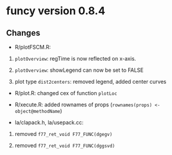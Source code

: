 <!-- NEWS.md is generated from NEWS.Rmd. Please edit that file -->


funcy version 0.8.4
===================

Changes
-------

* R/plotFSCM.R:

1. `plotOverview`: regTime is now reflected on x-axis.

2. `plotOverview`: showLegend can now be set to FALSE

3. plot type `dist2centers`: removed legend, added center
curves


* R/plot.R: changed cex of function `plotLoc`


* R/xecute.R: added rownames of props (`rownames(props) <- object@methodName`)


* la/clapack.h, la/usepack.cc:

1. removed `f77_ret_void F77_FUNC(dgegv)`

2. removed `f77_ret_void F77_FUNC(dggsvd)`

